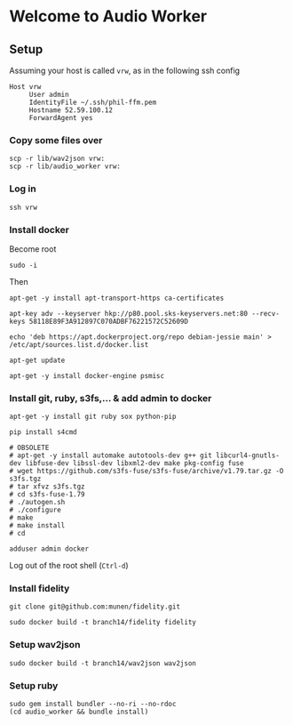 # Welcome to Audio Worker

## Setup

Assuming your host is called `vrw`, as in the following ssh config

```
Host vrw
     User admin
     IdentityFile ~/.ssh/phil-ffm.pem
     Hostname 52.59.100.12
     ForwardAgent yes
```

### Copy some files over

```
scp -r lib/wav2json vrw:
scp -r lib/audio_worker vrw:
```

### Log in

```
ssh vrw
```

### Install docker

Become root

`sudo -i`

Then

```
apt-get -y install apt-transport-https ca-certificates

apt-key adv --keyserver hkp://p80.pool.sks-keyservers.net:80 --recv-keys 58118E89F3A912897C070ADBF76221572C52609D

echo 'deb https://apt.dockerproject.org/repo debian-jessie main' > /etc/apt/sources.list.d/docker.list

apt-get update

apt-get -y install docker-engine psmisc
```

### Install git, ruby, s3fs,... & add admin to docker

```
apt-get -y install git ruby sox python-pip

pip install s4cmd

# OBSOLETE
# apt-get -y install automake autotools-dev g++ git libcurl4-gnutls-dev libfuse-dev libssl-dev libxml2-dev make pkg-config fuse
# wget https://github.com/s3fs-fuse/s3fs-fuse/archive/v1.79.tar.gz -O s3fs.tgz
# tar xfvz s3fs.tgz
# cd s3fs-fuse-1.79
# ./autogen.sh
# ./configure
# make
# make install
# cd

adduser admin docker
```

Log out of the root shell (`Ctrl-d`)

### Install fidelity

```
git clone git@github.com:munen/fidelity.git

sudo docker build -t branch14/fidelity fidelity
```

### Setup wav2json

```
sudo docker build -t branch14/wav2json wav2json
```

### Setup ruby

```
sudo gem install bundler --no-ri --no-rdoc
(cd audio_worker && bundle install)
```

